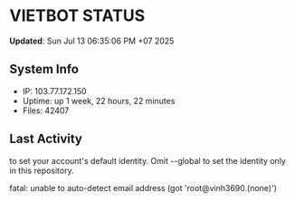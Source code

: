 # VIETBOT STATUS
**Updated**: Sun Jul 13 06:35:06 PM +07 2025

## System Info
- IP: 103.77.172.150
- Uptime: up 1 week, 22 hours, 22 minutes
- Files: 42407

## Last Activity

to set your account's default identity.
Omit --global to set the identity only in this repository.

fatal: unable to auto-detect email address (got 'root@vinh3690.(none)')
